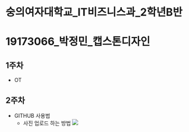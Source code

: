 # 숭의여자대학교_IT비즈니스과_2학년B반
# 19173066_박정민_캡스톤디자인

## 1주차
  - OT

## 2주차
  - GITHUB 사용법
    - 사진 업로드 하는 방법
      <img width="" height="" src="./png/달.jpg"></img>
  
